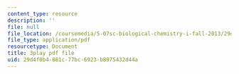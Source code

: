 ```yaml
---
content_type: resource
description: ''
file: null
file_location: /coursemedia/5-07sc-biological-chemistry-i-fall-2013/29d4f0b4881c77bc6923b8975432d44a_LCiH8faydGk.pdf
file_type: application/pdf
resourcetype: Document
title: 3play pdf file
uid: 29d4f0b4-881c-77bc-6923-b8975432d44a
---
```

